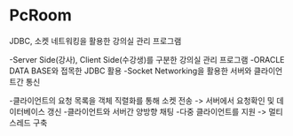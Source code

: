 # PcRoom
JDBC, 소켓 네트워킹을 활용한 강의실 관리 프로그램

-Server Side(강사), Client Side(수강생)를 구분한 강의실 관리 프로그램
-ORACLE DATA BASE와 접목한 JDBC 활용
-Socket Networking을 활용한 서버와 클라이언트간 통신

-클라이언트의 요청 목록을 객체 직렬화를 통해 소켓 전송 -> 서버에서 요청확인 및 데이터베이스 갱신
-클라이언트와 서버간 양방향 채팅
-다중 클라이언트를 지원 -> 멀티 스레드 구축
